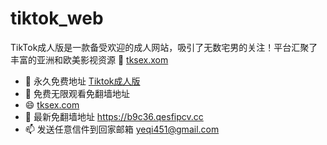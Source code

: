 # tiktok_web
TikTok成人版是一款备受欢迎的成人网站，吸引了无数宅男的关注！平台汇聚了丰富的亚洲和欧美影视资源
👋 [tksex.xom](https://tksex.com)
- 👀 永久免费地址 [Tiktok成人版](https://tksex.com)
- 🌱 免费无限观看免翻墙地址  
- 😄 [tksex.com](https://tksex.com)
- 💞️ 最新免翻墙地址   https://b9c36.qesfipcv.cc
- 📫 发送任意信件到回家邮箱 yeqi451@gmail.com
 
